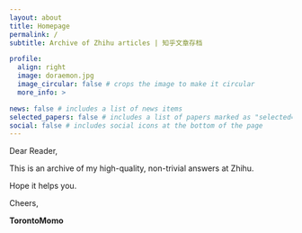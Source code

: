 ```yaml
---
layout: about
title: Homepage
permalink: /
subtitle: Archive of Zhihu articles | 知乎文章存档

profile:
  align: right
  image: doraemon.jpg
  image_circular: false # crops the image to make it circular
  more_info: >

news: false # includes a list of news items
selected_papers: false # includes a list of papers marked as "selected={true}"
social: false # includes social icons at the bottom of the page
---
```


Dear Reader,

This is an archive of my high-quality, non-trivial answers at Zhihu.

Hope it helps you.

Cheers,

**TorontoMomo**